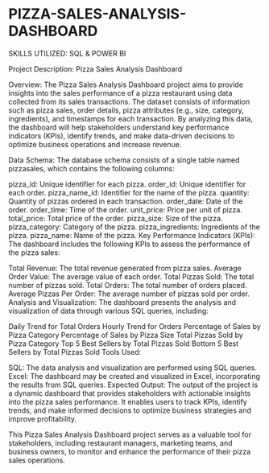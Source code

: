 # PIZZA-SALES-ANALYSIS-DASHBOARD
SKILLS UTILIZED: SQL &amp; POWER BI

Project Description: Pizza Sales Analysis Dashboard

Overview:
The Pizza Sales Analysis Dashboard project aims to provide insights into the sales performance of a pizza restaurant using data collected from its sales transactions. The dataset consists of information such as pizza sales, order details, pizza attributes (e.g., size, category, ingredients), and timestamps for each transaction. By analyzing this data, the dashboard will help stakeholders understand key performance indicators (KPIs), identify trends, and make data-driven decisions to optimize business operations and increase revenue.

Data Schema:
The database schema consists of a single table named pizzasales, which contains the following columns:

pizza_id: Unique identifier for each pizza.
order_id: Unique identifier for each order.
pizza_name_id: Identifier for the name of the pizza.
quantity: Quantity of pizzas ordered in each transaction.
order_date: Date of the order.
order_time: Time of the order.
unit_price: Price per unit of pizza.
total_price: Total price of the order.
pizza_size: Size of the pizza.
pizza_category: Category of the pizza.
pizza_ingredients: Ingredients of the pizza.
pizza_name: Name of the pizza.
Key Performance Indicators (KPIs):
The dashboard includes the following KPIs to assess the performance of the pizza sales:

Total Revenue: The total revenue generated from pizza sales.
Average Order Value: The average value of each order.
Total Pizzas Sold: The total number of pizzas sold.
Total Orders: The total number of orders placed.
Average Pizzas Per Order: The average number of pizzas sold per order.
Analysis and Visualization:
The dashboard presents the analysis and visualization of data through various SQL queries, including:

Daily Trend for Total Orders
Hourly Trend for Orders
Percentage of Sales by Pizza Category
Percentage of Sales by Pizza Size
Total Pizzas Sold by Pizza Category
Top 5 Best Sellers by Total Pizzas Sold
Bottom 5 Best Sellers by Total Pizzas Sold
Tools Used:

SQL: The data analysis and visualization are performed using SQL queries.
Excel: The dashboard may be created and visualized in Excel, incorporating the results from SQL queries.
Expected Output:
The output of the project is a dynamic dashboard that provides stakeholders with actionable insights into the pizza sales performance. It enables users to track KPIs, identify trends, and make informed decisions to optimize business strategies and improve profitability.

This Pizza Sales Analysis Dashboard project serves as a valuable tool for stakeholders, including restaurant managers, marketing teams, and business owners, to monitor and enhance the performance of their pizza sales operations.
